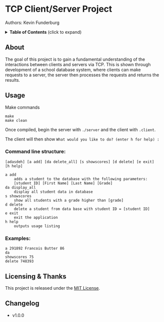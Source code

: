# TCP Client/Server Project

Authors: Kevin Funderburg

<details>
  <summary><strong>Table of Contents</strong> (click to expand)</summary>
<!-- TOC depthFrom:2 -->

- [About](#about)
- [Usage](#usage)
- [Licensing & Thanks](#licensing--thanks)
- [Changelog](#changelog)

<!-- /TOC -->
</details>

## About
The goal of this project is to gain a fundamental understanding of the interactions between clients and servers via TCP. This is shown through development of a school database system, where clients can make requests to a server, the server then processes the requests and returns the results.

## Usage
Make commands
```shell
make
make clean
```
Once compiled, begin the server with `./server` and the client with `.client`.

The client will then show `What would you like to do? (enter h for help) :`

### Command line structure:

```shell
[adasdeh] [a add] [da delete_all] [s showscores] [d delete] [e exit] [h help]

a add
    adds a student to the database with the following parameters:
    [student ID] [First Name] [Last Name] [Grade]
da display_all
    display all student data in database
s showscores
    show all students with a grade higher than [grade]
d delete
    delete a student from data base with student ID = [student ID]
e exit
    exit the application
h help
    outputs usage listing

```

### Examples:
```shell
a 291892 Francois Butter 86
da
showscores 75
delete 748393
```


## Licensing & Thanks

This project is released under the [MIT License][mit].

## Changelog

- v1.0.0

[mit]: ./LICENSE.txt
